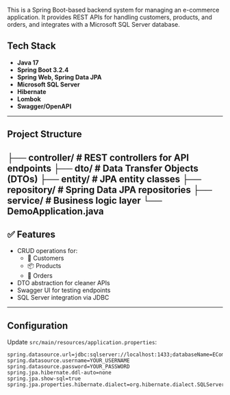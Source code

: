 This is a Spring Boot-based backend system for managing an e-commerce application. It provides REST APIs for handling customers, products, and orders, and integrates with a Microsoft SQL Server database.
## Tech Stack

- **Java 17**
- **Spring Boot 3.2.4**
- **Spring Web, Spring Data JPA**
- **Microsoft SQL Server**
- **Hibernate**
- **Lombok**
- **Swagger/OpenAPI**
---

## Project Structure
├── controller/ # REST controllers for API endpoints
├── dto/ # Data Transfer Objects (DTOs)
├── entity/ # JPA entity classes
├── repository/ # Spring Data JPA repositories
├── service/ # Business logic layer
└── DemoApplication.java
---
## ✅ Features

- CRUD operations for:
  - 👤 Customers
  - 📦 Products
  - 📄 Orders
- DTO abstraction for cleaner APIs
- Swagger UI for testing endpoints
- SQL Server integration via JDBC
---
## Configuration
Update `src/main/resources/application.properties`:
```properties
spring.datasource.url=jdbc:sqlserver://localhost:1433;databaseName=ECommerce;encrypt=true;trustServerCertificate=true
spring.datasource.username=YOUR_USERNAME
spring.datasource.password=YOUR_PASSWORD
spring.jpa.hibernate.ddl-auto=none
spring.jpa.show-sql=true
spring.jpa.properties.hibernate.dialect=org.hibernate.dialect.SQLServerDialect
